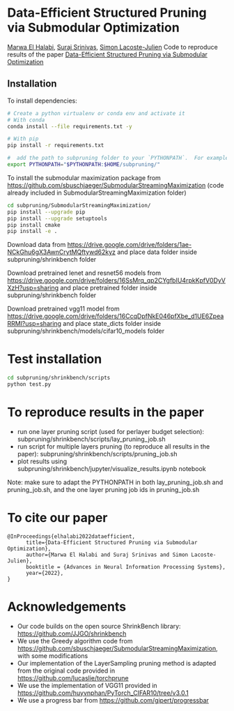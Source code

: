 # Data-Efficient Structured Pruning via Submodular Optimization

[Marwa El Halabi](https://sites.google.com/view/marwaelhalabi/home), [Suraj Srinivas](https://suraj-srinivas.github.io/), [Simon Lacoste-Julien](http://www.iro.umontreal.ca/~slacoste/)
Code to reproduce results of the paper [Data-Efficient Structured Pruning via Submodular Optimization](https://arxiv.org/abs/2203.04940)

## Installation

To install dependencies:

```bash
# Create a python virtualenv or conda env and activate it
# With conda
conda install --file requirements.txt -y

# With pip
pip install -r requirements.txt 

#  add the path to subpruning folder to your `PYTHONPATH`.  For example:
export PYTHONPATH="$PYTHONPATH:$HOME/subpruning/"
```

To install the submodular maximization package from https://github.com/sbuschjaeger/SubmodularStreamingMaximization (code already included in SubmodularStreamingMaximization folder)

```bash
cd subpruning/SubmodularStreamingMaximization/
pip install --upgrade pip
pip install --upgrade setuptools
pip install cmake
pip install -e .
```

Download data from https://drive.google.com/drive/folders/1ae-NCkGhu6gX3AwnCrytMQftywd62kyz and place data folder inside subpruning/shrinkbench folder 

Download pretrained lenet and resnet56 models from https://drive.google.com/drive/folders/16SsMrq_qp2CYgfbIU4rpkKpfV0DyVXzH?usp=sharing and place pretrained folder inside subpruning/shrinkbench folder 

Download pretrained vgg11 model from https://drive.google.com/drive/folders/16CcqDpfNkE046pfXbe_d1UE6ZpeaRRMl?usp=sharing and place state_dicts folder inside subpruning/shrinkbench/models/cifar10_models folder

# Test installation

```bash
cd subpruning/shrinkbench/scripts
python test.py
```

# To reproduce results in the paper

- run one layer pruning script (used for perlayer budget selection): subpruning/shrinkbench/scripts/lay_pruning_job.sh 
- run script for multiple layers pruning (to reproduce all results in the paper): subpruning/shrinkbench/scripts/pruning_job.sh 
- plot results using subpruning/shrinkbench/jupyter/visualize_results.ipynb notebook

Note: make sure to adapt the PYTHONPATH in both lay_pruning_job.sh and pruning_job.sh, and the one layer pruning job ids in pruning_job.sh

# To cite our paper
```
@InProceedings{elhalabi2022dataefficient,
      title={Data-Efficient Structured Pruning via Submodular Optimization}, 
      author={Marwa El Halabi and Suraj Srinivas and Simon Lacoste-Julien},
      booktitle = {Advances in Neural Information Processing Systems},
      year={2022},
}
```
# Acknowledgements

- Our code builds on the open source ShrinkBench library: https://github.com/JJGO/shrinkbench
- We use the Greedy algorithm code from https://github.com/sbuschjaeger/SubmodularStreamingMaximization, with some modifications
- Our implementation of the LayerSampling pruning method is adapted from the original code provided in https://github.com/lucaslie/torchprune
- We use the implementation of VGG11 provided in https://github.com/huyvnphan/PyTorch_CIFAR10/tree/v3.0.1
- We use a progress bar from https://github.com/gipert/progressbar
